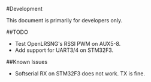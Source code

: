 #Development

This document is primarily for developers only.

##TODO

* Test OpenLRSNG's RSSI PWM on AUX5-8.
* Add support for UART3/4 on STM32F3.

##Known Issues

* Softserial RX on STM32F3 does not work. TX is fine.

